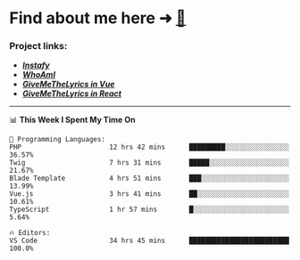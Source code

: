 # Find about me here ➜ [🧑](https://pauabella.dev)

### Project links:
- ***[Instafy](https://instafy.me)***
- ***[WhoAmI](https://pauabella.dev)***
- ***[GiveMeTheLyrics in Vue](https://lyrics.pauabella.dev)***
- ***[GiveMeTheLyrics in React](https://pauabella.dev/GiveMeTheLyrics)***

---
<!--START_SECTION:waka-->
📊 **This Week I Spent My Time On** 

```text
💬 Programming Languages: 
PHP                      12 hrs 42 mins      █████████░░░░░░░░░░░░░░░░   36.57% 
Twig                     7 hrs 31 mins       █████░░░░░░░░░░░░░░░░░░░░   21.67% 
Blade Template           4 hrs 51 mins       ███░░░░░░░░░░░░░░░░░░░░░░   13.99% 
Vue.js                   3 hrs 41 mins       ██░░░░░░░░░░░░░░░░░░░░░░░   10.61% 
TypeScript               1 hr 57 mins        █░░░░░░░░░░░░░░░░░░░░░░░░   5.64%

🔥 Editors: 
VS Code                  34 hrs 45 mins      █████████████████████████   100.0%

```


<!--END_SECTION:waka-->
